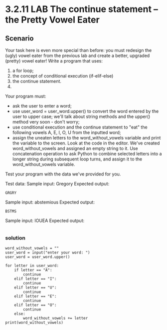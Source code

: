 # 3.2.11   LAB   The continue statement – the Pretty Vowel Eater
## Scenario
Your task here is even more special than before: you must redesign the (ugly) vowel eater from the previous lab and create a better, upgraded (pretty) vowel eater! Write a program that uses:

1. a for loop;
2. the concept of conditional execution (if-elif-else)
3. the continue statement.
4. 
Your program must:

- ask the user to enter a word;
- use user_word = user_word.upper() to convert the word entered by the user to upper case; we'll talk about string methods and the upper() method very soon - don't worry;
- use conditional execution and the continue statement to "eat" the following vowels A, E, I, O, U from the inputted word;
- assign the uneaten letters to the word_without_vowels variable and print the variable to the screen.
Look at the code in the editor. We've created word_without_vowels and assigned an empty string to it. Use concatenation operation to ask Python to combine selected letters into a longer string during subsequent loop turns, and assign it to the word_without_vowels variable.

Test your program with the data we've provided for you.


Test data:
Sample input:
Gregory
Expected output:
```
GRGRY
```

Sample input:
abstemious
Expected output:
```
BSTMS
```

Sample input:
IOUEA
Expected output:
```

```

### solution
```
word_without_vowels = ""
user_word = input("enter your word: ")
user_word = user_word.upper()

for letter in user_word:
    if letter == "A":
        continue
    elif letter == "I":
        continue
    elif letter == "U":
        continue
    elif letter == "E":
        continue
    elif letter == "O":
        continue
    else:
        word_without_vowels += letter
print(word_without_vowels)
        
```
